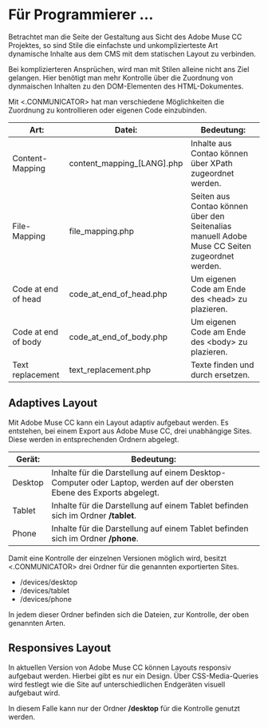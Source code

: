 # Für Programmierer …

Betrachtet man die Seite der Gestaltung aus Sicht des Adobe Muse CC Projektes, so sind Stile die einfachste und unkomplizierteste Art dynamische Inhalte aus dem CMS mit dem statischen Layout zu verbinden.

Bei komplizierteren Ansprüchen, wird man mit Stilen alleine nicht ans Ziel gelangen. Hier benötigt man mehr Kontrolle über die Zuordnung von dynmaischen Inhalten zu den DOM-Elementen des HTML-Dokumentes.

Mit &lt;.CONMUNICATOR&gt; hat man verschiedene Möglichkeiten die Zuordnung zu kontrollieren oder eigenen Code einzubinden.

| Art: | Datei: | Bedeutung: |
| --- | --- | --- |
| Content-Mapping | content\_mapping\_[LANG].php | Inhalte aus Contao können über XPath zugeordnet werden. |
| File-Mapping | file\_mapping.php | Seiten aus Contao können über den Seitenalias manuell Adobe Muse CC Seiten zugeordnet werden. |
| Code at end of head | code\_at\_end\_of\_head.php | Um eigenen Code am Ende des &lt;head&gt; zu plazieren. |
| Code at end of body | code\_at\_end\_of\_body.php | Um eigenen Code am Ende des &lt;body&gt; zu plazieren. |
| Text replacement | text\_replacement.php | Texte finden und durch  ersetzen. |

## Adaptives Layout

Mit Adobe Muse CC kann ein Layout adaptiv aufgebaut werden. Es entstehen, bei einem Export aus Adobe Muse CC, drei unabhängige Sites. Diese werden in entsprechenden Ordnern abgelegt.

| Gerät: | Bedeutung: |
| --- | --- |
| Desktop | Inhalte für die Darstellung auf einem Desktop-Computer oder Laptop, werden auf der obersten Ebene des Exports abgelegt. |
| Tablet | Inhalte für die Darstellung auf einem Tablet befinden sich im Ordner **\/tablet**. |
| Phone | Inhalte für die Darstellung auf einem Tablet befinden sich im Ordner **\/phone**. |

Damit eine Kontrolle der einzelnen Versionen möglich wird, besitzt &lt;.CONMUNICATOR&gt; drei Ordner für die genannten exportierten Sites.

* \/devices\/desktop
* \/devices\/tablet
* \/devices\/phone

In jedem dieser Ordner befinden sich die Dateien, zur Kontrolle, der oben genannten Arten.

## Responsives Layout

In aktuellen Version von Adobe Muse CC können Layouts responsiv aufgebaut werden. Hierbei gibt es nur ein Design. Über CSS-Media-Queries wird festlegt wie die Site auf unterschiedlichen Endgeräten visuell aufgebaut wird.

In diesem Falle kann nur der Ordner **\/desktop** für die Kontrolle genutzt werden.

